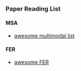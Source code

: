 ### Paper Reading List

#### MSA
- [awesome multimodal list](https://github.com/pliang279/awesome-multimodal-ml)

#### FER
- [awesome FER](https://github.com/EvelynFan/AWESOME-FER)